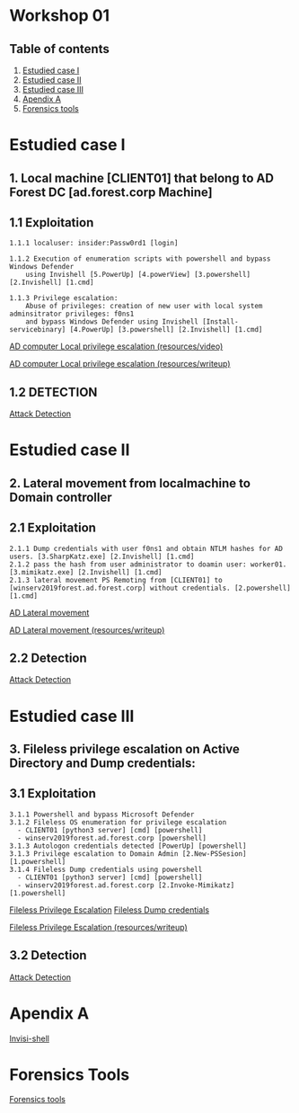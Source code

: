 # Workshop 01

## Table of contents 

 1. [Estudied case I](#estudied-case-i)
 2. [Estudied case II](#estudied-case-ii)
 3. [Estudied case III](#estudied-case-iii)
 4. [Apendix A](#apendix-a)
 5. [Forensics tools](#forensics-tools)


# Estudied case I
## 1. Local machine [CLIENT01] that belong to AD Forest DC [ad.forest.corp Machine] 
## 1.1 Exploitation
```
1.1.1 localuser: insider:Passw0rd1 [login]

1.1.2 Execution of enumeration scripts with powershell and bypass Windows Defender 
    using Invishell [5.PowerUp] [4.powerView] [3.powershell] [2.Invishell] [1.cmd] 

1.1.3 Privilege escalation: 
    Abuse of privileges: creation of new user with local system adminsitrator privileges: f0ns1
    and bypass Windows Defender using Invishell [Install-servicebinary] [4.PowerUp] [3.powershell] [2.Invishell] [1.cmd]

```
[AD computer Local privilege escalation (resources/video) ](https://youtu.be/uI0GjO3BYuI)

[AD computer Local privilege escalation (resources/writeup) ](Exploit_case_1.md)

## 1.2 DETECTION 

[ Attack Detection ](use_case_I_detection.md) 

# Estudied case II
## 2. Lateral movement from localmachine to Domain controller
## 2.1 Exploitation
```
2.1.1 Dump credentials with user f0ns1 and obtain NTLM hashes for AD users. [3.SharpKatz.exe] [2.Invishell] [1.cmd]
2.1.2 pass the hash from user administrator to doamin user: worker01. [3.mimikatz.exe] [2.Invishell] [1.cmd]
2.1.3 lateral movement PS Remoting from [CLIENT01] to [winserv2019forest.ad.forest.corp] without credentials. [2.powershell] [1.cmd]

```
[AD Lateral movement](https://youtu.be/lNBe-W7Ry5s)

[AD Lateral movement (resources/writeup) ](Exploit_case_2.md)

## 2.2 Detection

[ Attack Detection ](use_case_II_detection.md)


# Estudied case III
## 3. Fileless privilege escalation on Active Directory and Dump credentials:
## 3.1 Exploitation
```
3.1.1 Powershell and bypass Microsoft Defender
3.1.2 Fileless OS enumeration for privilege escalation 
  - CLIENT01 [python3 server] [cmd] [powershell]
  - winserv2019forest.ad.forest.corp [powershell]
3.1.3 Autologon credentials detected [PowerUp] [powershell]
3.1.3 Privilege escalation to Domain Admin [2.New-PSSesion] [1.powershell]
3.1.4 Fileless Dump credentials using powershell 
  - CLIENT01 [python3 server] [cmd] [powershell]
  - winserv2019forest.ad.forest.corp [2.Invoke-Mimikatz] [1.powershell]
```
[Fileless Privilege Escalation](https://youtu.be/HxbFL3qa7d0)
[Fileless Dump credentials](https://youtu.be/S5LRM3cZ3-o)

[Fileless Privilege Escalation (resources/writeup) ](Exploit_case_3.md)

## 3.2 Detection
[ Attack Detection ](use_case_III_detection.md)

# Apendix A

[Invisi-shell](invi-shell.md)

# Forensics Tools

[Forensics tools](Forensics.md)
